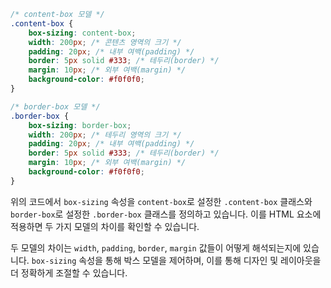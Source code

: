 
```css
/* content-box 모델 */
.content-box {
    box-sizing: content-box;
    width: 200px; /* 콘텐츠 영역의 크기 */
    padding: 20px; /* 내부 여백(padding) */
    border: 5px solid #333; /* 테두리(border) */
    margin: 10px; /* 외부 여백(margin) */
    background-color: #f0f0f0;
}

/* border-box 모델 */
.border-box {
    box-sizing: border-box;
    width: 200px; /* 테두리 영역의 크기 */
    padding: 20px; /* 내부 여백(padding) */
    border: 5px solid #333; /* 테두리(border) */
    margin: 10px; /* 외부 여백(margin) */
    background-color: #f0f0f0;
}
```

위의 코드에서 `box-sizing` 속성을 `content-box`로 설정한 `.content-box` 클래스와 `border-box`로 설정한 `.border-box` 클래스를 정의하고 있습니다. 이를 HTML 요소에 적용하면 두 가지 모델의 차이를 확인할 수 있습니다.

두 모델의 차이는 `width`, `padding`, `border`, `margin` 값들이 어떻게 해석되는지에 있습니다. `box-sizing` 속성을 통해 박스 모델을 제어하며, 이를 통해 디자인 및 레이아웃을 더 정확하게 조절할 수 있습니다.